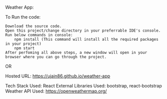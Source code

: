 Weather App:

To Run the code:

    Download the source code.
    Open this project/change directory in your preferrable IDE's console.
    Run below commands in console:
        npm install (This command will install all the required packages in your project)
        npm start
    After perfoming all above steps, a new window will open in your browser where you can go through the project.

OR

Hosted URL: https://ujain86.github.io/weather-app

Tech Stack Used: React 
External Libraries Used: bootstrap, react-bootstrap
Weather API Used: https://openweathermap.org/

